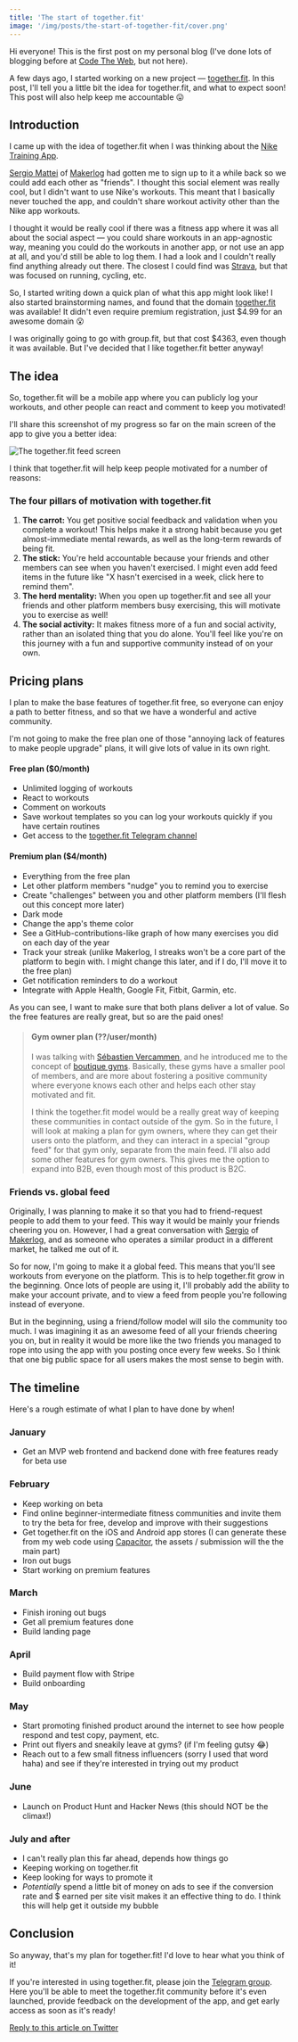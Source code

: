 ```yaml
---
title: 'The start of together.fit'
image: '/img/posts/the-start-of-together-fit/cover.png'
---
```


Hi everyone! This is the first post on my personal blog (I've done lots of blogging before at [Code The Web][ctw], but not here).

A few days ago, I started working on a new project &mdash; [together.fit][tf]. In this post, I'll tell you a little bit the idea for together.fit, and what to expect soon! This post will also help keep me accountable 😛

## Introduction
I came up with the idea of together.fit when I was thinking about the [Nike Training App][ntc].

[Sergio Mattei][sergio] of [Makerlog][ml] had gotten me to sign up to it a while back so we could add each other as "friends". I thought this social element was really cool, but I didn't want to use Nike's workouts. This meant that I basically never touched the app, and couldn't share workout activity other than the Nike app workouts.

I thought it would be really cool if there was a fitness app where it was all about the social aspect — you could share workouts in an app-agnostic way, meaning you could do the workouts in another app, or not use an app at all, and you'd still be able to log them. I had a look and I couldn't really find anything already out there. The closest I could find was [Strava][strava], but that was focused on running, cycling, etc.

So, I started writing down a quick plan of what this app might look like! I also started brainstorming names, and found that the domain [together.fit][tf] was available! It didn't even require premium registration, just $4.99 for an awesome domain 😮

I was originally going to go with group.fit, but that cost $4363, even though it was available. But I've decided that I like together.fit better anyway!

## The idea
So, together.fit will be a mobile app where you can publicly log your workouts, and other people can react and comment to keep you motivated!

I'll share this screenshot of my progress so far on the main screen of the app to give you a better idea:

![The together.fit feed screen][feed]

I think that together.fit will help keep people motivated for a number of reasons:

### The four pillars of motivation with together.fit

1. **The carrot:** You get positive social feedback and validation when you complete a workout! This helps make it a strong habit because you get almost-immediate mental rewards, as well as the long-term rewards of being fit.
2. **The stick:** You're held accountable because your friends and other members can see when you haven't exercised. I might even add feed items in the future like "X hasn't exercised in a week, click here to remind them".
3. **The herd mentality:** When you open up together.fit and see all your friends and other platform members busy exercising, this will motivate you to exercise as well!
4. **The social activity:** It makes fitness more of a fun and social activity, rather than an isolated thing that you do alone. You'll feel like you're on this journey with a fun and supportive community instead of on your own.

## Pricing plans

I plan to make the base features of together.fit free, so everyone can enjoy a path to better fitness, and so that we have a wonderful and active community.

I'm not going to make the free plan one of those "annoying lack of features to make people upgrade" plans, it will give lots of value in its own right.

#### Free plan ($0/month)
- Unlimited logging of workouts
- React to workouts
- Comment on workouts
- Save workout templates so you can log your workouts quickly if you have certain routines
- Get access to the [together.fit Telegram channel][tg]

#### Premium plan ($4/month)
- Everything from the free plan
- Let other platform members "nudge" you to remind you to exercise
- Create "challenges" between you and other platform members (I'll flesh out this concept more later)
- Dark mode
- Change the app's theme color
- See a GitHub-contributions-like graph of how many exercises you did on each day of the year
- Track your streak (unlike Makerlog, I streaks won't be a core part of the platform to begin with. I might change this later, and if I do, I'll move it to the free plan)
- Get notification reminders to do a workout
- Integrate with Apple Health, Google Fit, Fitbit, Garmin, etc.

As you can see, I want to make sure that both plans deliver a lot of value. So the free features are really great, but so are the paid ones!

> #### Gym owner plan (??/user/month)
> I was talking with [Sébastien Vercammen][seb], and he introduced me to the concept of [boutique gyms][boutique]. Basically, these gyms have a smaller pool of members, and are more about fostering a positive community where everyone knows each other and helps each other stay motivated and fit.
>
> I think the together.fit model would be a really great way of keeping these communities in contact outside of the gym. So in the future, I will look at making a plan for gym owners, where they can get their users onto the platform, and they can interact in a special "group feed" for that gym only, separate from the main feed. I'll also add some other features for gym owners. This gives me the option to expand into B2B, even though most of this product is B2C.

### Friends vs. global feed
Originally, I was planning to make it so that you had to friend-request people to add them to your feed. This way it would be mainly your friends cheering you on. However, I had a great conversation with [Sergio][sergio] of [Makerlog][ml], and as someone who operates a similar product in a different market, he talked me out of it.

So for now, I'm going to make it a global feed. This means that you'll see workouts from everyone on the platform. This is to help together.fit grow in the beginning. Once lots of people are using it, I'll probably add the ability to make your account private, and to view a feed from people you're following instead of everyone.

But in the beginning, using a friend/follow model will silo the community too much. I was imagining it as an awesome feed of all your friends cheering you on, but in reality it would be more like the two friends you managed to rope into using the app with you posting once every few weeks. So I think that one big public space for all users makes the most sense to begin with.

## The timeline

Here's a rough estimate of what I plan to have done by when!

### January

- Get an MVP web frontend and backend done with free features ready for beta use

### February
- Keep working on beta
- Find online beginner-intermediate fitness communities and invite them to try the beta for free, develop and improve with their suggestions
- Get together.fit on the iOS and Android app stores (I can generate these from my web code using [Capacitor][cap], the assets / submission will the the main part)
- Iron out bugs
- Start working on premium features

### March
- Finish ironing out bugs
- Get all premium features done
- Build landing page

### April
- Build payment flow with Stripe
- Build onboarding

### May
- Start promoting finished product around the internet to see how people respond and test copy, payment, etc.
- Print out flyers and sneakily leave at gyms? (if I'm feeling gutsy 😂)
- Reach out to a few small fitness influencers (sorry I used that word haha) and see if they're interested in trying out my product

### June
- Launch on Product Hunt and Hacker News (this should NOT be the climax!)

### July and after
- I can't really plan this far ahead, depends how things go
- Keeping working on together.fit
- Keep looking for ways to promote it
- *Potentially* spend a little bit of money on ads to see if the conversion rate and $ earned per site visit makes it an effective thing to do. I think this will help get it outside my bubble

## Conclusion
So anyway, that's my plan for together.fit! I'd love to hear what you think of it!

If you're interested in using together.fit, please join the [Telegram group][tg]. Here you'll be able to meet the together.fit community before it's even launched, provide feedback on the development of the app, and get early access as soon as it's ready!

[Reply to this article on Twitter][discuss]

[tf]: https://together.fit
[app]: https://app.together.fit
[ctw]: https://codetheweb.blog
[ntc]: https://apps.apple.com/au/app/nike-training-club/id301521403
[sergio]: https://sergiomattei.com
[ml]: https://getmakerlog.com
[strava]: https://strava.com
[tg]: https://t.me/TogetherDotFit
[seb]: https://twitter.com/sebvercammen
[boutique]: https://blog.lifefitness.com/boutique-gyms-part-I-what-they-are-and-why-they-are-gaining-steam
[discuss]: https://twitter.com/Booligoosh/status/1215514081794256896
[cap]: https://capacitor.ionicframework.com/


[feed]: /img/posts/the-start-of-together-fit/feed.png